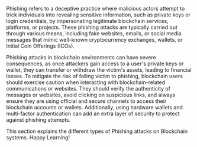 Phishing refers to a deceptive practice where malicious actors attempt to trick individuals into revealing sensitive information, such as private keys or login credentials, by impersonating legitimate blockchain services, platforms, or projects. These phishing attacks are typically carried out through various means, including fake websites, emails, or social media messages that mimic well-known cryptocurrency exchanges, wallets, or Initial Coin Offerings (ICOs).

Phishing attacks in blockchain environments can have severe consequences, as once attackers gain access to a user's private keys or wallet, they can transfer or withdraw the victim's assets, leading to financial losses. To mitigate the risk of falling victim to phishing, blockchain users should exercise caution when interacting with blockchain-related communications or websites. They should verify the authenticity of messages or websites, avoid clicking on suspicious links, and always ensure they are using official and secure channels to access their blockchain accounts or wallets. Additionally, using hardware wallets and multi-factor authentication can add an extra layer of security to protect against phishing attempts.

This section explains the different types of Phishing attacks on Blockchain systems. Happy Learning!
